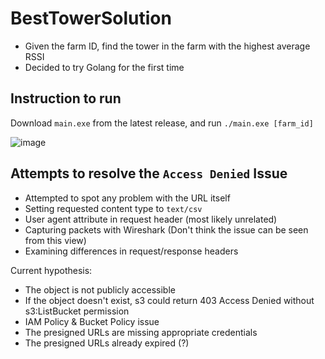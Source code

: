 # BestTowerSolution
- Given the farm ID, find the tower in the farm with the highest average RSSI
- Decided to try Golang for the first time

## Instruction to run
Download `main.exe` from the latest release, and run `./main.exe [farm_id]`

![image](https://github.com/calebWei/BestTowerSolution/assets/100410646/fb287d84-b839-4782-9b4b-55643edc5843)

## Attempts to resolve the `Access Denied` Issue
- Attempted to spot any problem with the URL itself
- Setting requested content type to `text/csv`
- User agent attribute in request header (most likely unrelated)
- Capturing packets with Wireshark (Don't think the issue can be seen from this view)
- Examining differences in request/response headers

Current hypothesis:
- The object is not publicly accessible
- If the object doesn't exist, s3 could return 403 Access Denied without s3:ListBucket permission
- IAM Policy & Bucket Policy issue
- The presigned URLs are missing appropriate credentials
- The presigned URLs already expired (?)
